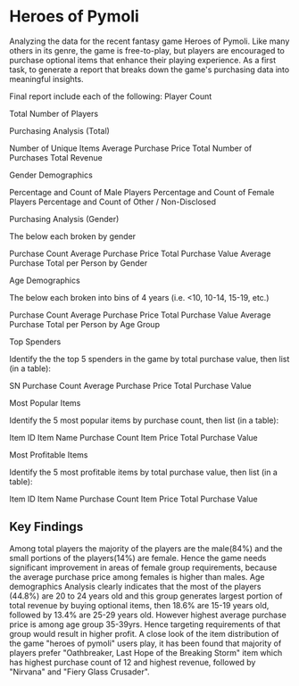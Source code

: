 # Heroes of Pymoli

Analyzing the data for the recent fantasy game Heroes of Pymoli.
Like many others in its genre, the game is free-to-play, but players are encouraged to purchase optional items that enhance their playing experience. As a first task, to generate a report that breaks down the game's purchasing data into meaningful insights.

Final report include each of the following:
Player Count

Total Number of Players


Purchasing Analysis (Total)

Number of Unique Items
Average Purchase Price
Total Number of Purchases
Total Revenue


Gender Demographics

Percentage and Count of Male Players
Percentage and Count of Female Players
Percentage and Count of Other / Non-Disclosed


Purchasing Analysis (Gender)

The below each broken by gender

Purchase Count
Average Purchase Price
Total Purchase Value
Average Purchase Total per Person by Gender




Age Demographics

The below each broken into bins of 4 years (i.e. <10, 10-14, 15-19, etc.)

Purchase Count
Average Purchase Price
Total Purchase Value
Average Purchase Total per Person by Age Group




Top Spenders

Identify the the top 5 spenders in the game by total purchase value, then list (in a table):

SN
Purchase Count
Average Purchase Price
Total Purchase Value




Most Popular Items

Identify the 5 most popular items by purchase count, then list (in a table):

Item ID
Item Name
Purchase Count
Item Price
Total Purchase Value




Most Profitable Items

Identify the 5 most profitable items by total purchase value, then list (in a table):

Item ID
Item Name
Purchase Count
Item Price
Total Purchase Value

## Key Findings

Among total players the majority of the players are the male(84%) and the small portions of the players(14%) are female. Hence the game needs significant improvement in areas of female group requirements, because the average purchase price among females is higher than males.
Age demographics Analysis clearly indicates that the most of the players (44.8%) are 20 to 24 years old and this group generates largest portion of total revenue by buying optional items, then 18.6% are 15-19 years old, followed by 13.4% are 25-29 years old. However highest average purchase price is among age group 35-39yrs. Hence targeting requirements of that group would result in higher profit.
A close look of the item distribution of the game "heroes of pymoli" users play, it has been found that majority of players prefer "Oathbreaker, Last Hope of the Breaking Storm" item which has highest purchase count of 12 and highest revenue, followed by "Nirvana" and "Fiery Glass Crusader".

